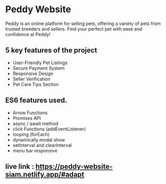 

# Peddy Website

Peddy is an online platform for selling pets, offering a variety of pets from trusted breeders and sellers. Find your perfect pet with ease and confidence at Peddy!



## 5 key features of the project

- User-Friendly Pet Listings
- Secure Payment System
- Responsive Design
- Seller Verification
- Pet Care Tips Section


## ES6 features used.

- Arrow Functions
- Promises API
- async / await method
- click Functions (addEventListener)
- looping (forEach)
- dynamically modal show
- setInterval and clearInterval
- menu bar responsive

## live link :   https://peddy-website-siam.netlify.app/#adapt

